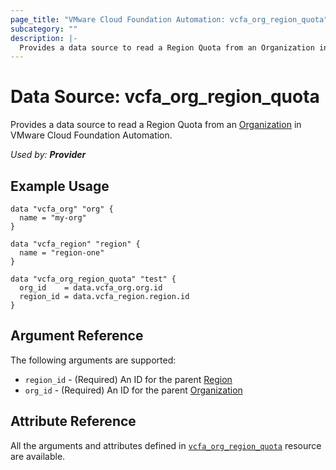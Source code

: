 ```yaml
---
page_title: "VMware Cloud Foundation Automation: vcfa_org_region_quota"
subcategory: ""
description: |-
  Provides a data source to read a Region Quota from an Organization in VMware Cloud Foundation Automation.
---
```


# Data Source: vcfa_org_region_quota

Provides a data source to read a Region Quota from an [Organization][vcfa_org-ds] in VMware Cloud Foundation Automation.

_Used by: **Provider**_

## Example Usage

```hcl
data "vcfa_org" "org" {
  name = "my-org"
}

data "vcfa_region" "region" {
  name = "region-one"
}

data "vcfa_org_region_quota" "test" {
  org_id    = data.vcfa_org.org.id
  region_id = data.vcfa_region.region.id
}
```

## Argument Reference

The following arguments are supported:

- `region_id` - (Required)  An ID for the parent [Region][vcfa_region-ds]
- `org_id` - (Required) An ID for the parent [Organization][vcfa_org-ds]

## Attribute Reference

All the arguments and attributes defined in
[`vcfa_org_region_quota`](/providers/vmware/vcfa/latest/docs/resources/org_region_quota) resource are available.

[vcfa_region-ds]: /providers/vmware/vcfa/latest/docs/data-sources/region
[vcfa_org-ds]: /providers/vmware/vcfa/latest/docs/data-sources/org